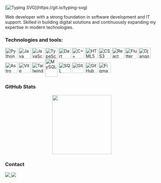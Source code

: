 [![Typing SVG](https://readme-typing-svg.herokuapp.com?font=Poppins&pause=1000&color=3FEEEA&width=435&lines=Hello!+I'm+Jorge+Contreras+Delgado.;Software+Developer.;Web+Designer.;Systems+engineer.;Freelancer.)](https://git.io/typing-svg)

Web developer with a strong foundation in software development and IT support. Skilled in building digital solutions and continuously expanding my expertise in modern technologies.

### Technologies and tools:

<div style="display: inline-block">
  <img align="center" alt="Python" height="35" width="40" src="https://cdn.jsdelivr.net/gh/devicons/devicon/icons/python/python-original.svg">
  <img align="center" alt="Java" height="35" width="40" src="https://cdn.jsdelivr.net/gh/devicons/devicon/icons/java/java-original.svg">
  <img align="center" alt="JavaScript" height="35" width="40" src="https://cdn.jsdelivr.net/gh/devicons/devicon/icons/javascript/javascript-plain.svg">
  <img align="center" alt="TypeScript" height="35" width="40" src="https://cdn.jsdelivr.net/gh/devicons/devicon/icons/typescript/typescript-original.svg">
  <img align="center" alt="Dart" height="35" width="40" src="https://cdn.jsdelivr.net/gh/devicons/devicon/icons/dart/dart-original.svg">
  <img align="center" alt="C++" height="35" width="40" src="https://cdn.jsdelivr.net/gh/devicons/devicon/icons/cplusplus/cplusplus-original.svg">
  <img align="center" alt="HTML5" height="35" width="40" src="https://cdn.jsdelivr.net/gh/devicons/devicon/icons/html5/html5-original.svg">
  <img align="center" alt="CSS3" height="35" width="40" src="https://cdn.jsdelivr.net/gh/devicons/devicon/icons/css3/css3-original.svg">
  
  <img align="center" alt="React" height="35" width="40" src="https://cdn.jsdelivr.net/gh/devicons/devicon/icons/react/react-original.svg">
  <img align="center" alt="Flutter" height="35" width="40" src="https://cdn.jsdelivr.net/gh/devicons/devicon/icons/flutter/flutter-original.svg">
  <img align="center" alt="Django" height="35" width="40" src="https://cdn.jsdelivr.net/gh/devicons/devicon/icons/django/django-plain.svg">
  <img align="center" alt="Astro" height="35" width="40" src="https://astro.build/assets/press/astro-icon-light.svg">
  <img align="center" alt="Vite" height="35" width="40" src="https://vitejs.dev/logo.svg">
  <img align="center" alt="TailwindCSS" height="35" width="40" src="https://upload.wikimedia.org/wikipedia/commons/d/d5/Tailwind_CSS_Logo.svg">
  
  <img align="center" alt="MySQL" height="60" width="40" src="https://cdn.jsdelivr.net/gh/devicons/devicon/icons/mysql/mysql-original-wordmark.svg">
  <img align="center" alt="SQL Server" height="35" width="40" src="https://cdn.jsdelivr.net/gh/devicons/devicon/icons/microsoftsqlserver/microsoftsqlserver-plain.svg">
  
  <img align="center" alt="Git" height="35" width="40" src="https://cdn.jsdelivr.net/gh/devicons/devicon/icons/git/git-original.svg">
  <img align="center" alt="GitHub" height="35" width="40" src="https://cdn.jsdelivr.net/gh/devicons/devicon/icons/github/github-original.svg">
  <img align="center" alt="Figma" height="35" width="40" src="https://cdn.jsdelivr.net/gh/devicons/devicon/icons/figma/figma-original.svg">
</div>

### GitHub Stats

<div align="center">
  <a href="https://github.com/jorgitooCoDe">
    <img height="195px" src="https://github-readme-stats.vercel.app/api/top-langs/?username=jorgitooCoDe&layout=compact&hide=java,python,c%2B%2B,sql&theme=one_dark_pro"/>
  </a>
</div>



### Contact  

<div>  
  <a href="https://www.linkedin.com/in/jorgito-contreras" target="_blank">  
    <img src="https://img.shields.io/badge/-LinkedIn-%230077B5?style=for-the-badge&logo=linkedin&logoColor=white">  
  </a>  
  <a href="mailto:jorgito.soh@gmail.com">  
    <img src="https://img.shields.io/badge/-Gmail-%D14836?style=for-the-badge&logo=gmail&logoColor=white">  
  </a>  
</div>

